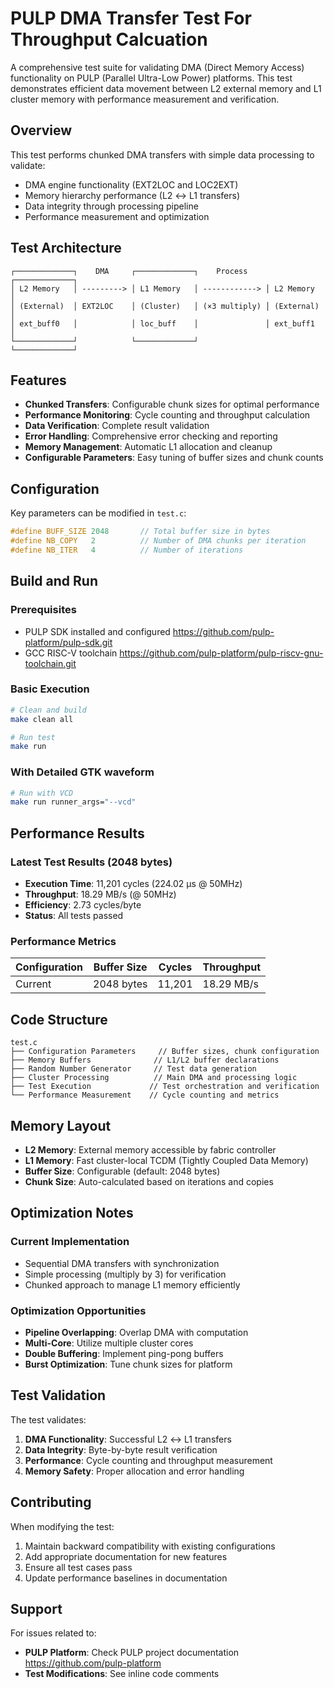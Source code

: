 # PULP DMA Transfer Test For Throughput Calcuation

A comprehensive test suite for validating DMA (Direct Memory Access) functionality on PULP (Parallel Ultra-Low Power) platforms. This test demonstrates efficient data movement between L2 external memory and L1 cluster memory with performance measurement and verification.

## Overview

This test performs chunked DMA transfers with simple data processing to validate:
- DMA engine functionality (EXT2LOC and LOC2EXT)
- Memory hierarchy performance (L2 ↔ L1 transfers)
- Data integrity through processing pipeline
- Performance measurement and optimization

## Test Architecture

```
┌─────────────┐    DMA     ┌─────────────┐    Process    ┌─────────────┐
│ L2 Memory   │ ---------> │ L1 Memory   │ ------------> │ L2 Memory   │
│ (External)  │ EXT2LOC    │ (Cluster)   │ (×3 multiply) │ (External)  │
│ ext_buff0   │            │ loc_buff    │               │ ext_buff1   │
└─────────────┘            └─────────────┘               └─────────────┘
```

## Features

- **Chunked Transfers**: Configurable chunk sizes for optimal performance
- **Performance Monitoring**: Cycle counting and throughput calculation
- **Data Verification**: Complete result validation
- **Error Handling**: Comprehensive error checking and reporting
- **Memory Management**: Automatic L1 allocation and cleanup
- **Configurable Parameters**: Easy tuning of buffer sizes and chunk counts

## Configuration

Key parameters can be modified in `test.c`:

```c
#define BUFF_SIZE 2048       // Total buffer size in bytes
#define NB_COPY   2          // Number of DMA chunks per iteration  
#define NB_ITER   4          // Number of iterations
```

## Build and Run

### Prerequisites
- PULP SDK installed and configured https://github.com/pulp-platform/pulp-sdk.git
- GCC RISC-V toolchain https://github.com/pulp-platform/pulp-riscv-gnu-toolchain.git

### Basic Execution
```bash
# Clean and build
make clean all

# Run test
make run
```

### With Detailed GTK waveform
```bash
# Run with VCD
make run runner_args="--vcd"
```

## Performance Results

### Latest Test Results (2048 bytes)
- **Execution Time**: 11,201 cycles (224.02 μs @ 50MHz)
- **Throughput**: 18.29 MB/s (@ 50MHz)
- **Efficiency**: 2.73 cycles/byte
- **Status**: All tests passed

### Performance Metrics
| Configuration | Buffer Size | Cycles | Throughput |
|---------------|-------------|--------|------------|
| Current       | 2048 bytes  | 11,201 | 18.29 MB/s |

## Code Structure

```
test.c
├── Configuration Parameters     // Buffer sizes, chunk configuration
├── Memory Buffers              // L1/L2 buffer declarations
├── Random Number Generator     // Test data generation
├── Cluster Processing          // Main DMA and processing logic
├── Test Execution             // Test orchestration and verification
└── Performance Measurement    // Cycle counting and metrics
```

## Memory Layout

- **L2 Memory**: External memory accessible by fabric controller
- **L1 Memory**: Fast cluster-local TCDM (Tightly Coupled Data Memory)
- **Buffer Size**: Configurable (default: 2048 bytes)
- **Chunk Size**: Auto-calculated based on iterations and copies

## Optimization Notes

### Current Implementation
- Sequential DMA transfers with synchronization
- Simple processing (multiply by 3) for verification
- Chunked approach to manage L1 memory efficiently

### Optimization Opportunities
- **Pipeline Overlapping**: Overlap DMA with computation
- **Multi-Core**: Utilize multiple cluster cores
- **Double Buffering**: Implement ping-pong buffers
- **Burst Optimization**: Tune chunk sizes for platform

## Test Validation

The test validates:
1. **DMA Functionality**: Successful L2 ↔ L1 transfers
2. **Data Integrity**: Byte-by-byte result verification
3. **Performance**: Cycle counting and throughput measurement
4. **Memory Safety**: Proper allocation and error handling

## Contributing

When modifying the test:
1. Maintain backward compatibility with existing configurations
2. Add appropriate documentation for new features
3. Ensure all test cases pass
4. Update performance baselines in documentation


## Support

For issues related to:
- **PULP Platform**: Check PULP project documentation https://github.com/pulp-platform
- **Test Modifications**: See inline code comments


